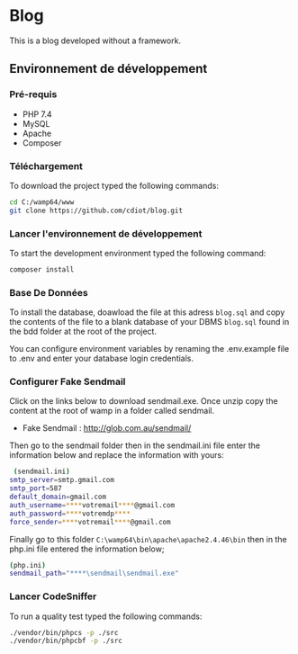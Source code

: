 # Blog

This is a blog developed without a framework.

## Environnement de développement 

### Pré-requis

*   PHP 7.4
*   MySQL
*   Apache
*   Composer

### Téléchargement 

To download the project typed the following commands:

```bash
cd C:/wamp64/www
git clone https://github.com/cdiot/blog.git 
```

### Lancer l'environnement de développement 

To start the development environment typed the following command:

```bash
composer install
```

### Base De Données

To install the database, doawload the file at this adress ```blog.sql``` and copy the contents of the file to a blank database of your DBMS ```blog.sql``` found in the bdd folder at the root of the project.

You can configure environment variables by renaming the .env.example file to
.env and enter your database login credentials.

### Configurer Fake Sendmail

Click on the links below to download sendmail.exe. Once unzip copy the content at the root of wamp in a folder called sendmail. 

*   Fake Sendmail : http://glob.com.au/sendmail/
 
Then go to the sendmail folder then in the sendmail.ini file enter the information below
and replace the information with yours:

```bash
 (sendmail.ini)
smtp_server=smtp.gmail.com
smtp_port=587
default_domain=gmail.com
auth_username=****votremail****@gmail.com
auth_password=****votremdp****
force_sender=****votremail****@gmail.com
```

Finally go to this folder ```C:\wamp64\bin\apache\apache2.4.46\bin``` then in the php.ini file entered the information below;

```bash
(php.ini)
sendmail_path="****\sendmail\sendmail.exe"
```

### Lancer CodeSniffer

To run a quality test typed the following commands:

```bash
./vendor/bin/phpcs -p ./src
./vendor/bin/phpcbf -p ./src
```
